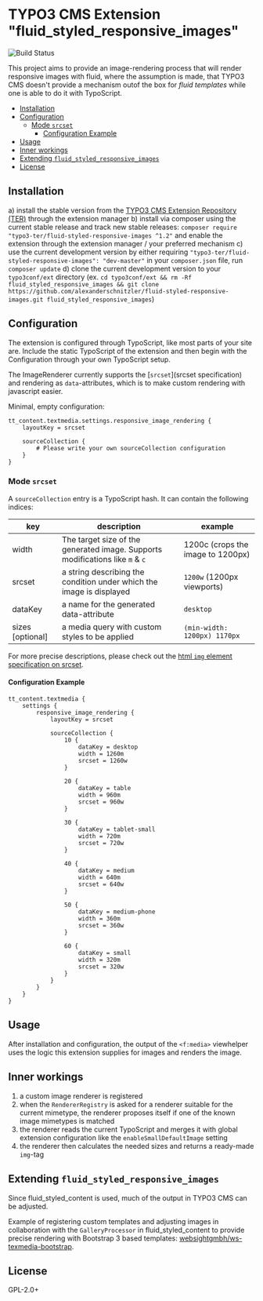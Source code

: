 # TYPO3 CMS Extension "fluid_styled_responsive_images"

![Build Status](https://github.com/alexanderschnitzler/fluid-styled-responsive-images/workflows/CI/badge.svg?branch=TYPO3_95)

This project aims to provide an image-rendering process that will render
responsive images with fluid, where the assumption is made, that TYPO3 CMS
doesn't provide a mechanism outof the box for *fluid templates* while one
is able to do it with TypoScript.

* [Installation](#installation)
* [Configuration](#configuration)
  + [Mode `srcset`](#mode--srcset-)
    - [Configuration Example](#configuration-example)
* [Usage](#usage)
* [Inner workings](#inner-workings)
* [Extending `fluid_styled_responsive_images`](#extending--fluid-styled-responsive-images-)
* [License](#license)

## Installation

a) install the stable version from the [TYPO3 CMS Extension Repository (TER)](https://typo3.org/extensions/repository/view/fluid_styled_responsive_images) through the extension manager
b) install via composer using the current stable release and track new stable releases: `composer require "typo3-ter/fluid-styled-responsive-images ^1.2"` and enable the extension through the extension manager / your preferred mechanism
c) use the current development version by either requiring `"typo3-ter/fluid-styled-responsive-images": "dev-master"` in your `composer.json` file, run `composer update`
d) clone the current development version to your `typo3conf/ext` directory (ex. `cd typo3conf/ext && rm -Rf fluid_styled_responsive_images && git clone https://github.com/alexanderschnitzler/fluid-styled-responsive-images.git fluid_styled_responsive_images`)

## Configuration

The extension is configured through TypoScript, like most parts of your site are.
Include the static TypoScript of the extension and then begin with the Configuration
through your own TypoScript setup.

The ImageRenderer currently supports the [`srcset`](srcset specification) and
rendering as `data`-attributes, which is to make custom rendering with javascript
easier.

Minimal, empty configuration:

```
tt_content.textmedia.settings.responsive_image_rendering {
    layoutKey = srcset

    sourceCollection {
        # Please write your own sourceCollection configuration
    }
}
```

### Mode `srcset`

A `sourceCollection` entry is a TypoScript hash. It can contain the following indices:

| key              | description                                                                   | example                          |
|------------------|-------------------------------------------------------------------------------|----------------------------------|
| width            | The target size of the generated image. Supports modifications like `m` & `c` | 1200c (crops the image to 1200px)|
| srcset           | a string describing the condition under which the image is displayed          | `1200w` (1200px viewports)       |
| dataKey          | a name for the generated data-attribute                                       | `desktop`                        |
| sizes [optional] | a media query with custom styles to be applied                                | `(min-width: 1200px) 1170px`     |

For more precise descriptions, please check out the [html `img` element specification
on srcset](http://w3c.github.io/html/semantics-embedded-content.html#element-attrdef-img-srcset).

#### Configuration Example

```
tt_content.textmedia {
    settings {
        responsive_image_rendering {
            layoutKey = srcset

            sourceCollection {
                10 {
                    dataKey = desktop
                    width = 1260m
                    srcset = 1260w
                }

                20 {
                    dataKey = table
                    width = 960m
                    srcset = 960w
                }

                30 {
                    dataKey = tablet-small
                    width = 720m
                    srcset = 720w
                }

                40 {
                    dataKey = medium
                    width = 640m
                    srcset = 640w
                }

                50 {
                    dataKey = medium-phone
                    width = 360m
                    srcset = 360w
                }

                60 {
                    dataKey = small
                    width = 320m
                    srcset = 320w
                }
            }
        }
    }
}
```

## Usage

After installation and configuration, the output of the `<f:media>` viewhelper
uses the logic this extension supplies for images and renders the image.

## Inner workings

1. a custom image renderer is registered
2. when the `RendererRegistry` is asked for a renderer suitable for the current mimetype,
   the renderer proposes itself if one of the known image mimetypes is matched
3. the renderer reads the current TypoScript and merges it with global extension
   configuration like the `enableSmallDefaultImage` setting
4. the renderer then calculates the needed sizes and returns a ready-made `img`-tag

## Extending `fluid_styled_responsive_images`

Since fluid_styled_content is used, much of the output in TYPO3 CMS can be adjusted.

Example of registering custom templates and adjusting images in collaboration with
the `GalleryProcessor` in fluid_styled_content to provide precise rendering with
Bootstrap 3 based templates: [websightgmbh/ws-texmedia-bootstrap](https://github.com/websightgmbh/typo3-ws_textmedia_bootstrap).

## License

GPL-2.0+
